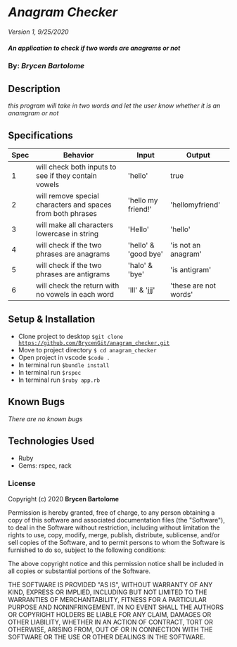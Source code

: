 # _Anagram Checker_

_Version 1, 9/25/2020_

#### _An application to check if two words are anagrams or not_

### By: _**Brycen Bartolome**_

## Description

_this program will take in two words and let the user know whether it is an anamgram or not_

## Specifications

| Spec | Behavior                                                    | Input                | Output                |
| ---- | ----------------------------------------------------------- | -------------------- | --------------------- |
| 1    | will check both inputs to see if they contain vowels        | 'hello'              | true                  |
| 2    | will remove special characters and spaces from both phrases | 'hello my friend!'   | 'hellomyfriend'       |
| 3    | will make all characters lowercase in string                | 'Hello'              | 'hello'               |
| 4    | will check if the two phrases are anagrams                  | 'hello' & 'good bye' | 'is not an anagram'   |
| 5    | will check if the two phrases are antigrams                 | 'halo' & 'bye'       | 'is antigram'         |
| 6    | will check the return with no vowels in each word           | 'lll' & 'jjj'        | 'these are not words' |

## Setup & Installation

- Clone project to desktop <code>\$git clone https://github.com/BrycenGit/anagram_checker.git</code>
- Move to project directory <code>\$ cd anagram_checker</code>
- Open project in vscode <code>\$code .</code>
- In terminal run <code>\$bundle install</code>
- In terminal run <code>\$rspec</code>
- In terminal run <code>\$ruby app.rb</code>

## Known Bugs

_There are no known bugs_

## Technologies Used

- Ruby
- Gems: rspec, rack

### License

Copyright (c) 2020 **Brycen Bartolome**

Permission is hereby granted, free of charge, to any person obtaining a copy of this software and associated documentation files (the "Software"), to deal in the Software without restriction, including without limitation the rights to use, copy, modify, merge, publish, distribute, sublicense, and/or sell copies of the Software, and to permit persons to whom the Software is furnished to do so, subject to the following conditions:

The above copyright notice and this permission notice shall be included in all copies or substantial portions of the Software.

THE SOFTWARE IS PROVIDED "AS IS", WITHOUT WARRANTY OF ANY KIND, EXPRESS OR IMPLIED, INCLUDING BUT NOT LIMITED TO THE WARRANTIES OF MERCHANTABILITY, FITNESS FOR A PARTICULAR PURPOSE AND NONINFRINGEMENT. IN NO EVENT SHALL THE AUTHORS OR COPYRIGHT HOLDERS BE LIABLE FOR ANY CLAIM, DAMAGES OR OTHER LIABILITY, WHETHER IN AN ACTION OF CONTRACT, TORT OR OTHERWISE, ARISING FROM, OUT OF OR IN CONNECTION WITH THE SOFTWARE OR THE USE OR OTHER DEALINGS IN THE SOFTWARE.
